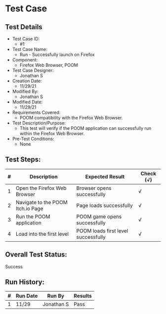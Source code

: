 # Test Case 

## Test Details

* Test Case ID:
  * #1
* Test Case Name:
  * Run - Successfully launch on Firefox
* Component: 
  * Firefox Web Browser, POOM
* Test Case Designer:
  * Jonathan S
* Creation Date:
  * 11/29/21
* Modified By:
  * Jonathan S
* Modified Date:
  * 11/29/21
* Requirements Covered:
  * POOM compatibility with the Firefox Web Browser.
* Test Description/Purpose:
  * This test will verify if the POOM application can successfully run within the Firefox Web Browser.
* Pre-Test Conditions:
  * None
## Test Steps: 
| # | Description | Expected Result | Check (√) |
| --- | --- | --- | --- |
| 1 |Open the Firefox Web Browser|Browser opens successfully|√|			
| 2 |Navigate to the POOM Itch.io Page|Page loads successfully|√|			
| 3 |Run the POOM application|POOM game opens successfully|√|			
| 4 |Load into the first level|POOM loads first level successfully|√|			

## Overall Test Status:
Success


## Run History:
| # |	Run Date |	Run By |	Results |
| --- | --- | --- | --- |
| 1 |11/29| Jonathan S |Pass|			


